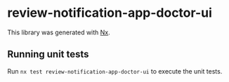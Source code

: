 # review-notification-app-doctor-ui

This library was generated with [Nx](https://nx.dev).

## Running unit tests

Run `nx test review-notification-app-doctor-ui` to execute the unit tests.
